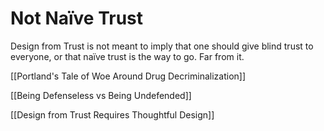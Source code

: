 # Not Naïve Trust

Design from Trust is not meant to imply that one should give blind trust to everyone, or that naïve trust is the way to go. Far from it. 

[[Portland's Tale of Woe Around Drug Decriminalization]]

[[Being Defenseless vs Being Undefended]]

[[Design from Trust Requires Thoughtful Design]]

